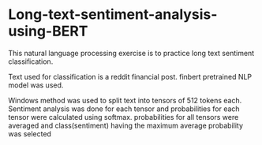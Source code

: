 # Long-text-sentiment-analysis-using-BERT

This natural language processing exercise is to practice long text sentiment classification.

Text used for classification is a reddit financial post. finbert pretrained NLP model was used.

Windows method was used to split text into tensors of 512 tokens each. 
Sentiment analysis was done for each tensor and probabilities for each tensor were calculated using softmax. 
probabilities for all tensors were averaged and class(sentiment) having the maximum average probability was selected
